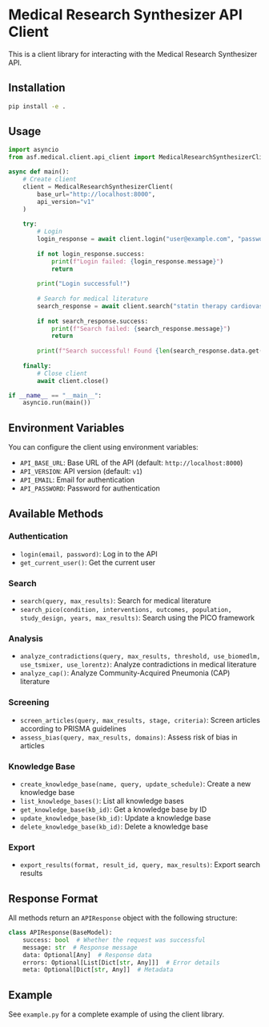 # Medical Research Synthesizer API Client

This is a client library for interacting with the Medical Research Synthesizer API.

## Installation

```bash
pip install -e .
```

## Usage

```python
import asyncio
from asf.medical.client.api_client import MedicalResearchSynthesizerClient

async def main():
    # Create client
    client = MedicalResearchSynthesizerClient(
        base_url="http://localhost:8000",
        api_version="v1"
    )
    
    try:
        # Login
        login_response = await client.login("user@example.com", "password")
        
        if not login_response.success:
            print(f"Login failed: {login_response.message}")
            return
        
        print("Login successful!")
        
        # Search for medical literature
        search_response = await client.search("statin therapy cardiovascular", max_results=5)
        
        if not search_response.success:
            print(f"Search failed: {search_response.message}")
            return
        
        print(f"Search successful! Found {len(search_response.data.get('results', []))} results.")
        
    finally:
        # Close client
        await client.close()

if __name__ == "__main__":
    asyncio.run(main())
```

## Environment Variables

You can configure the client using environment variables:

- `API_BASE_URL`: Base URL of the API (default: `http://localhost:8000`)
- `API_VERSION`: API version (default: `v1`)
- `API_EMAIL`: Email for authentication
- `API_PASSWORD`: Password for authentication

## Available Methods

### Authentication

- `login(email, password)`: Log in to the API
- `get_current_user()`: Get the current user

### Search

- `search(query, max_results)`: Search for medical literature
- `search_pico(condition, interventions, outcomes, population, study_design, years, max_results)`: Search using the PICO framework

### Analysis

- `analyze_contradictions(query, max_results, threshold, use_biomedlm, use_tsmixer, use_lorentz)`: Analyze contradictions in medical literature
- `analyze_cap()`: Analyze Community-Acquired Pneumonia (CAP) literature

### Screening

- `screen_articles(query, max_results, stage, criteria)`: Screen articles according to PRISMA guidelines
- `assess_bias(query, max_results, domains)`: Assess risk of bias in articles

### Knowledge Base

- `create_knowledge_base(name, query, update_schedule)`: Create a new knowledge base
- `list_knowledge_bases()`: List all knowledge bases
- `get_knowledge_base(kb_id)`: Get a knowledge base by ID
- `update_knowledge_base(kb_id)`: Update a knowledge base
- `delete_knowledge_base(kb_id)`: Delete a knowledge base

### Export

- `export_results(format, result_id, query, max_results)`: Export search results

## Response Format

All methods return an `APIResponse` object with the following structure:

```python
class APIResponse(BaseModel):
    success: bool  # Whether the request was successful
    message: str  # Response message
    data: Optional[Any]  # Response data
    errors: Optional[List[Dict[str, Any]]]  # Error details
    meta: Optional[Dict[str, Any]]  # Metadata
```

## Example

See `example.py` for a complete example of using the client library.
